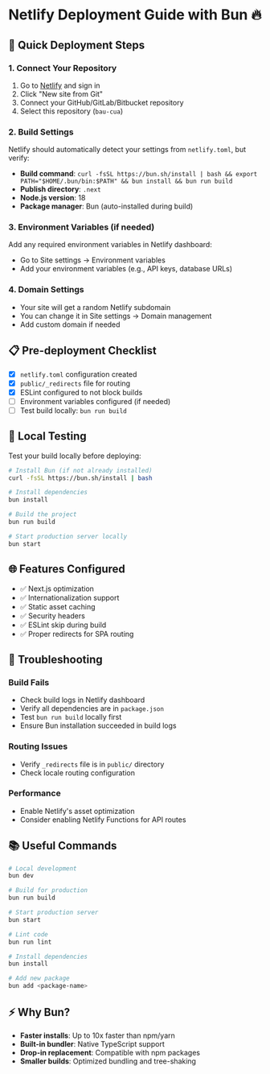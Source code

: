 # Netlify Deployment Guide with Bun 🔥

## 🚀 Quick Deployment Steps

### 1. Connect Your Repository
1. Go to [Netlify](https://netlify.com) and sign in
2. Click "New site from Git"
3. Connect your GitHub/GitLab/Bitbucket repository
4. Select this repository (`bau-cua`)

### 2. Build Settings
Netlify should automatically detect your settings from `netlify.toml`, but verify:

- **Build command**: `curl -fsSL https://bun.sh/install | bash && export PATH="$HOME/.bun/bin:$PATH" && bun install && bun run build`
- **Publish directory**: `.next`
- **Node.js version**: 18
- **Package manager**: Bun (auto-installed during build)

### 3. Environment Variables (if needed)
Add any required environment variables in Netlify dashboard:
- Go to Site settings → Environment variables
- Add your environment variables (e.g., API keys, database URLs)

### 4. Domain Settings
- Your site will get a random Netlify subdomain
- You can change it in Site settings → Domain management
- Add custom domain if needed

## 📋 Pre-deployment Checklist

- [x] `netlify.toml` configuration created
- [x] `public/_redirects` file for routing
- [x] ESLint configured to not block builds
- [ ] Environment variables configured (if needed)
- [ ] Test build locally: `bun run build`

## 🔧 Local Testing

Test your build locally before deploying:

```bash
# Install Bun (if not already installed)
curl -fsSL https://bun.sh/install | bash

# Install dependencies
bun install

# Build the project
bun run build

# Start production server locally
bun start
```

## 🌐 Features Configured

- ✅ Next.js optimization
- ✅ Internationalization support
- ✅ Static asset caching
- ✅ Security headers
- ✅ ESLint skip during build
- ✅ Proper redirects for SPA routing

## 🐛 Troubleshooting

### Build Fails
- Check build logs in Netlify dashboard
- Verify all dependencies are in `package.json`
- Test `bun run build` locally first
- Ensure Bun installation succeeded in build logs

### Routing Issues
- Verify `_redirects` file is in `public/` directory
- Check locale routing configuration

### Performance
- Enable Netlify's asset optimization
- Consider enabling Netlify Functions for API routes

## 📚 Useful Commands

```bash
# Local development
bun dev

# Build for production
bun run build

# Start production server
bun start

# Lint code
bun run lint

# Install dependencies
bun install

# Add new package
bun add <package-name>
```

## ⚡ Why Bun?

- **Faster installs**: Up to 10x faster than npm/yarn
- **Built-in bundler**: Native TypeScript support
- **Drop-in replacement**: Compatible with npm packages
- **Smaller builds**: Optimized bundling and tree-shaking
